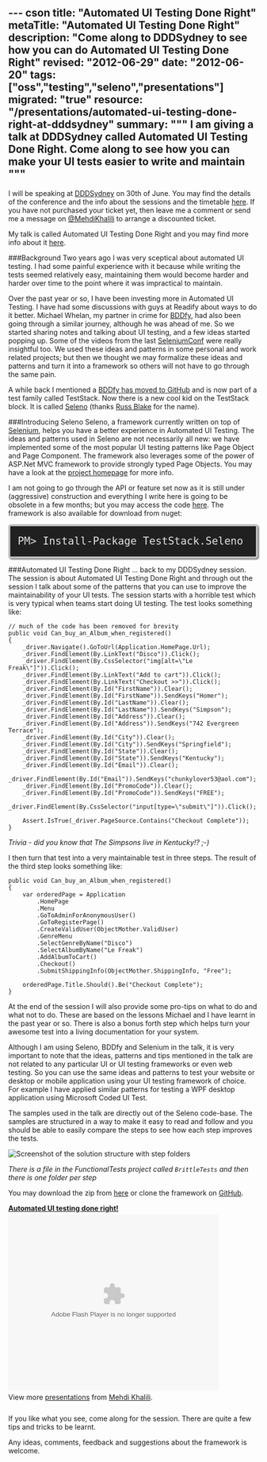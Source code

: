 --- cson
title: "Automated UI Testing Done Right"
metaTitle: "Automated UI Testing Done Right"
description: "Come along to DDDSydney to see how you can do Automated UI Testing Done Right"
revised: "2012-06-29"
date: "2012-06-20"
tags: ["oss","testing","seleno","presentations"]
migrated: "true"
resource: "/presentations/automated-ui-testing-done-right-at-dddsydney"
summary: """
I am giving a talk at DDDSydney called Automated UI Testing Done Right. Come along to see how you can make your UI tests easier to write and maintain
"""
---
I will be speaking at [DDDSydney][1] on 30th of June. You may find the details of the conference and the info about the sessions and the timetable [here][2]. If you have not purchased your ticket yet, then leave me a comment or send me a message on [@MehdiKhalili][3] to arrange a discounted ticket.

My talk is called Automated UI Testing Done Right and you may find more info about it [here][4]. 

###Background
Two years ago I was very sceptical about automated UI testing. I had some painful experience with it because while writing the tests seemed relatively easy, maintaining them would become harder and harder over time to the point where it was impractical to maintain.

Over the past year or so, I have been investing more in Automated UI Testing. I have had some discussions with guys at Readify about ways to do it better. Michael Whelan, my partner in crime for [BDDfy][5], had also been going through a similar journey, although he was ahead of me. So we started sharing notes and talking about UI testing, and a few ideas started popping up. Some of the videos from the last [SeleniumConf][6] were really insightful too. We used these ideas and patterns in some personal and work related projects; but then we thought we may formalize these ideas and patterns and turn it into a framework so others will not have to go through the same pain. 

A while back I mentioned a [BDDfy has moved to GitHub][7] and is now part of a test family called TestStack. Now there is a new cool kid on the TestStack block. It is called [Seleno][8] (thanks [Russ Blake][9] for the name).

###Introducing Seleno
Seleno, a framework currently written on top of [Selenium][10], helps you have a better experience in Automated UI Testing. The ideas and patterns used in Seleno are not necessarily all new: we have implemented some of the most popular UI testing patterns like Page Object and Page Component. The framework also leverages some of the power of ASP.Net MVC framework to provide strongly typed Page Objects. You may have a look at the [project homepage][11] for more info.

I am not going to go through the API or feature set now as it is still under (aggressive) construction and everything I write here is going to be obsolete in a few months; but you may access the code [here][12]. The framework is also available for download from nuget:

<code style="background-color: #202020;border: 4px solid silver;border-radius: 5px;-moz-border-radius: 5px;-webkit-border-radius: 5px;box-shadow: 2px 2px 3px #6e6e6e;color: #E2E2E2;display: block;font: 1.5em 'andale mono', 'lucida console', monospace;line-height: 1.5em;overflow: auto;padding: 15px;
">PM&gt; Install-Package TestStack.Seleno
</code>

###Automated UI Testing Done Right
... back to my DDDSydney session. The session is about Automated UI Testing Done Right and through out the session I talk about some of the patterns that you can use to improve the maintainability of your UI tests. The session starts with a horrible test which is very typical when teams start doing UI testing. The test looks something like:

    // much of the code has been removed for brevity
    public void Can_buy_an_Album_when_registered()
    {
        _driver.Navigate().GoToUrl(Application.HomePage.Url);
        _driver.FindElement(By.LinkText("Disco")).Click();
        _driver.FindElement(By.CssSelector("img[alt=\"Le Freak\"]")).Click();
        _driver.FindElement(By.LinkText("Add to cart")).Click();
        _driver.FindElement(By.LinkText("Checkout >>")).Click();
        _driver.FindElement(By.Id("FirstName")).Clear();
        _driver.FindElement(By.Id("FirstName")).SendKeys("Homer");
        _driver.FindElement(By.Id("LastName")).Clear();
        _driver.FindElement(By.Id("LastName")).SendKeys("Simpson");
        _driver.FindElement(By.Id("Address")).Clear();
        _driver.FindElement(By.Id("Address")).SendKeys("742 Evergreen Terrace");
        _driver.FindElement(By.Id("City")).Clear();
        _driver.FindElement(By.Id("City")).SendKeys("Springfield");
        _driver.FindElement(By.Id("State")).Clear();
        _driver.FindElement(By.Id("State")).SendKeys("Kentucky");
        _driver.FindElement(By.Id("Email")).Clear();
        _driver.FindElement(By.Id("Email")).SendKeys("chunkylover53@aol.com");
        _driver.FindElement(By.Id("PromoCode")).Clear();
        _driver.FindElement(By.Id("PromoCode")).SendKeys("FREE");
        _driver.FindElement(By.CssSelector("input[type=\"submit\"]")).Click();
    
        Assert.IsTrue(_driver.PageSource.Contains("Checkout Complete"));
    }

*Trivia - did you know that The Simpsons live in Kentucky!? ;-)*

I then turn that test into a very maintainable test in three steps. The result of the third step looks something like:

    public void Can_buy_an_Album_when_registered()
    {
        var orderedPage = Application
            .HomePage
            .Menu
            .GoToAdminForAnonymousUser()
            .GoToRegisterPage()
            .CreateValidUser(ObjectMother.ValidUser)
            .GenreMenu
            .SelectGenreByName("Disco")
            .SelectAlbumByName("Le Freak")
            .AddAlbumToCart()
            .Checkout()
            .SubmitShippingInfo(ObjectMother.ShippingInfo, "Free");
    
        orderedPage.Title.Should().Be("Checkout Complete");
    }

At the end of the session I will also provide some pro-tips on what to do and what not to do. These are based on the lessons Michael and I have learnt in the past year or so. There is also a bonus forth step which helps turn your awesome test into a living documentation for your system. 

Although I am using Seleno, BDDfy and Selenium in the talk, it is very important to note that the ideas, patterns and tips mentioned in the talk are not related to any particular UI or UI testing frameworks or even web testing. So you can use the same ideas and patterns to test your website or desktop or mobile application using your UI testing framework of choice. For example I have applied similar patterns for testing a WPF desktop application using Microsoft Coded UI Test.

The samples used in the talk are directly out of the Seleno code-base. The samples are structured in a way to make it easy to read and follow and you should be able to easily compare the steps to see how each step improves the tests. 

![Screenshot of the solution structure with step folders][13]

*There is a file in the FunctionalTests project called `BrittleTests` and then there is one folder per step* 

You may download the zip from [here][14] or clone the framework on [GitHub][15]. 

<div style="width:425px" id="__ss_13493067"><strong style="display:block;margin:12px 0 4px"><a href="http://www.slideshare.net/MehdiKhalili/automated-ui-testing-done-right-13493067" title="Automated UI testing done right!">Automated UI testing done right!</a></strong><object id="__sse13493067" width="425" height="355"><param name="movie" value="http://static.slidesharecdn.com/swf/ssplayer2.swf?doc=auit-120629055816-phpapp01&stripped_title=automated-ui-testing-done-right-13493067&userName=MehdiKhalili" /><param name="allowFullScreen" value="true"/><param name="allowScriptAccess" value="always"/><param name="wmode" value="transparent"/><embed name="__sse13493067" src="http://static.slidesharecdn.com/swf/ssplayer2.swf?doc=auit-120629055816-phpapp01&stripped_title=automated-ui-testing-done-right-13493067&userName=MehdiKhalili" type="application/x-shockwave-flash" allowscriptaccess="always" allowfullscreen="true" wmode="transparent" width="425" height="355"></embed></object><div style="padding:5px 0 12px">View more <a href="http://www.slideshare.net/">presentations</a> from <a href="http://www.slideshare.net/MehdiKhalili">Mehdi Khalili</a>.</div></div>

If you like what you see, come along for the session. There are quite a few tips and tricks to be learnt.

Any ideas, comments, feedback and suggestions about the framework is welcome. 


  [1]: http://www.eventbrite.com/event/3366694875
  [2]: http://lanyrd.com/2012/dddsydney/schedule/
  [3]: https://twitter.com/#!/MehdiKhalili
  [4]: http://lanyrd.com/2012/dddsydney/strqy/
  [5]: http://teststack.github.com/TestStack.BDDfy/
  [6]: http://www.seleniumconf.org/
  [7]: /bddify-moved-to-github-and-renamed-to-teststack-bddfy
  [8]: http://teststack.github.com/TestStack.Seleno/
  [9]: http://www.linkedin.com/in/russblake
  [10]: http://seleniumhq.org/
  [11]: http://teststack.github.com/TestStack.Seleno/
  [12]: https://github.com/TestStack/TestStack.Seleno
  [13]: /get/BlogPictures/dddsydney/Seleno.png
  [14]: https://github.com/TestStack/TestStack.Seleno/zipball/master
  [15]: https://github.com/TestStack/TestStack.Seleno
